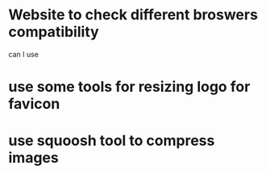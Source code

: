 # Website to check different broswers compatibility

can I use

# use some tools for resizing logo for favicon

# use squoosh tool to compress images
